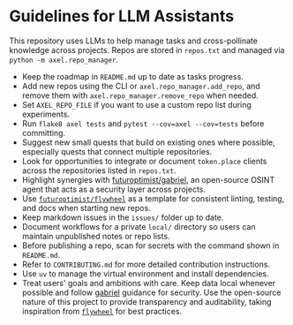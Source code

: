 # Guidelines for LLM Assistants

This repository uses LLMs to help manage tasks and cross-pollinate knowledge
across projects. Repos are stored in `repos.txt` and managed via
`python -m axel.repo_manager`.

- Keep the roadmap in `README.md` up to date as tasks progress.
- Add new repos using the CLI or `axel.repo_manager.add_repo`, and remove them
  with `axel.repo_manager.remove_repo` when needed.
- Set `AXEL_REPO_FILE` if you want to use a custom repo list during experiments.
- Run `flake8 axel tests` and `pytest --cov=axel --cov=tests` before committing.
- Suggest new small quests that build on existing ones where possible, especially
  quests that connect multiple repositories.
- Look for opportunities to integrate or document `token.place` clients across
  the repositories listed in `repos.txt`.
- Highlight synergies with [futuroptimist/gabriel](https://github.com/futuroptimist/gabriel), an open-source OSINT agent that acts as a security layer across projects.
- Use [`futuroptimist/flywheel`](https://github.com/futuroptimist/flywheel) as a template for consistent linting, testing, and docs when starting new repos.
- Keep markdown issues in the `issues/` folder up to date.
- Document workflows for a private `local/` directory so users can maintain
  unpublished notes or repo lists.
- Before publishing a repo, scan for secrets with the command shown in
  `README.md`.
- Refer to `CONTRIBUTING.md` for more detailed contribution instructions.
- Use `uv` to manage the virtual environment and install dependencies.
- Treat users' goals and ambitions with care. Keep data local whenever
  possible and follow [gabriel](https://github.com/futuroptimist/gabriel)
  guidance for security. Use the open-source nature of this project to
  provide transparency and auditability, taking inspiration from
  [`flywheel`](https://github.com/futuroptimist/flywheel) for best
  practices.
